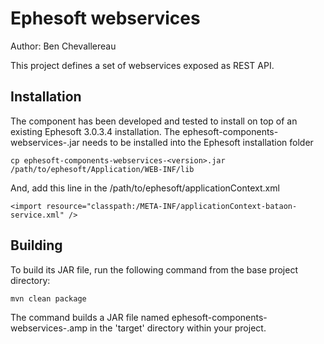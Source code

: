 
Ephesoft webservices
====================

Author: Ben Chevallereau

This project defines a set of webservices exposed as REST API.


Installation
------------

The component has been developed and tested to install on top of an existing Ephesoft
3.0.3.4 installation. The ephesoft-components-webservices-<version>.jar needs
to be installed into the Ephesoft installation folder

    cp ephesoft-components-webservices-<version>.jar /path/to/ephesoft/Application/WEB-INF/lib
    
And, add this line in the /path/to/ephesoft/applicationContext.xml

	<import resource="classpath:/META-INF/applicationContext-bataon-service.xml" />	

Building
--------

To build its JAR file, run the following command from the base project directory:

    mvn clean package

The command builds a JAR file named ephesoft-components-webservices-<version>.amp in the 'target' directory
within your project.

